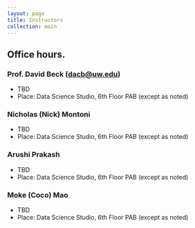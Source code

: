 ```yaml
---
layout: page
title: Instructors
collection: main
---
```


## Office hours. 

### Prof. David Beck (dacb@uw.edu)
* TBD
* Place: Data Science Studio, 6th Floor PAB (except as noted)


### Nicholas (Nick) Montoni
* TBD
* Place: Data Science Studio, 6th Floor PAB (except as noted)

### Arushi Prakash
* TBD
* Place: Data Science Studio, 6th Floor PAB (except as noted)

### Moke (Coco) Mao
* TBD
* Place: Data Science Studio, 6th Floor PAB (except as noted)


